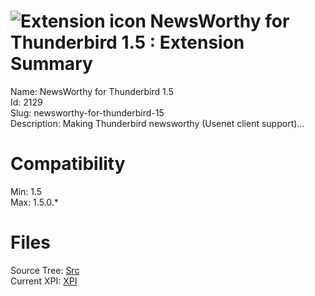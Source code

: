 # ![Extension icon](https://addons.thunderbird.net/static/img/addon-icons/default-64.png) NewsWorthy for Thunderbird 1.5 : Extension Summary

Name: NewsWorthy for Thunderbird 1.5  
Id: 2129  
Slug: newsworthy-for-thunderbird-15  
Description: Making Thunderbird newsworthy (Usenet client support)...
  

# Compatibility
Min: 1.5  
Max: 1.5.0.*  

# Files

Source Tree: [Src](C:/Dev/Thunderbird/ThunderKdB/xall/xOther/2129-newsworthy-for-thunderbird-15/src)  
Current XPI: [XPI](C:/Dev/Thunderbird/ThunderKdB/xall/xOther/2129-newsworthy-for-thunderbird-15/xpi)  



